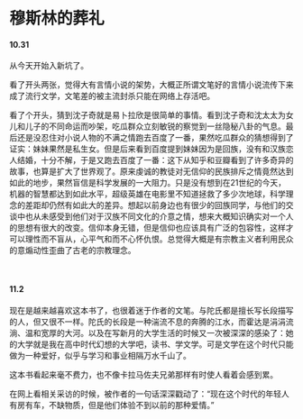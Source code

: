 # 穆斯林的葬礼

#### 10.31

从今天开始入新坑了。

看了开头两张，觉得大有言情小说的架势，大概正所谓文笔好的言情小说流传下来成了流行文学，文笔差的被主流封杀只能在网络上存活吧。

看了个开头，猜到沈子奇就是易卜拉欣是很简单的事情。看到沈子奇和沈太太为女儿和儿子的不同命运而吵架，吃瓜群众立刻敏锐的察觉到一丝隐秘八卦的气息。最后还是没忍住对小说人物的不满之情跑去百度了一番，果然吃瓜群众的猜想得到了证实：妹妹果然是私生女。但是后来看到百度提到妹妹因为是回族，没有和汉族恋人结婚，十分不解，于是又跑去百度了一番：这下从知乎和豆瓣看到了许多奇异的故事，也算是扩大了世界观了。原来虔诚的教徒对无信仰的民族排斥之情竟然达到如此的地步，果然盲信是科学发展的一大阻力。只是没有想到在21世纪的今天，机器的智慧都达到如此水平，超级英雄在电影里不知道拯救了多少次地球，科学理念的差距却仍然有如此大的差异。想起以前身边也有很少的回族同学，与他们的交谈中也从未感受到他们对于汉族不同文化的介意之情，想来大概知识确实对一个人的思想有很大的改变。信仰本身无错，但是信仰也应该具有广泛的包容性，这样才可以理性而不盲从，心平气和而不心怀仇恨。总觉得大概是有宗教主义者利用民众的意煽动性歪曲了古老的宗教理念。

<br>

#### 11.2

现在是越来越喜欢这本书了，也很着迷于作者的文笔。与陀氏都是擅长写长段描写的人，但又很不一样。陀氏的长段是一种湍流不息的奔腾的江水，而霍达是涓涓流淌、温和宽厚的大河。以及在写新月的大学生活的时候又一次被深深的感染了：她的大学就是我在高中时代幻想的大学吧，读书、学文学。可是文学在这个时代只能做为一种爱好，似乎与学习和事业相隔万水千山了。

这本书看起来毫不费力，也不像卡拉马佐夫兄弟那样有时使人看着会感到累。

在网上看相关采访的时候，被作者的一句话深深戳动了：“现在这个时代的年轻人有房有车，不缺物质，但是他们体验不到以前的那种爱情。”
